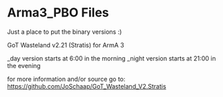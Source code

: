 Arma3_PBO Files
================

Just a place to put the binary versions :)

GoT Wasteland v2.21 (Stratis) for ArmA 3

_day version starts at 6:00 in the morning
_night version starts at 21:00 in the evening

for more information and/or source go to: https://github.com/JoSchaap/GoT_Wasteland_V2.Stratis


